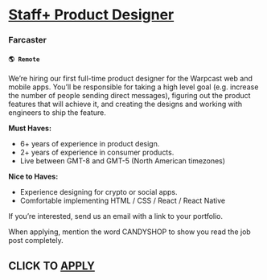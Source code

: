 # [Staff+ Product Designer](https://www.remotewlb.com/apply/staff-product-designer-90654)  
### Farcaster  
#### `🌎 Remote`  

We’re hiring our first full-time product designer for the Warpcast web and mobile apps. You’ll be responsible for taking a high level goal (e.g. increase the number of people sending direct messages), figuring out the product features that will achieve it, and creating the designs and working with engineers to ship the feature.

**Must Haves:**

  * 6+ years of experience in product design.
  * 2+ years of experience in consumer products.
  * Live between GMT-8 and GMT-5 (North American timezones)

  
**Nice to Haves:**  

  * Experience designing for crypto or social apps.
  * Comfortable implementing HTML / CSS / React / React Native

  
If you’re interested, send us an email with a link to your portfolio.  

When applying, mention the word CANDYSHOP to show you read the job post completely.  
## CLICK TO [APPLY](https://www.remotewlb.com/apply/staff-product-designer-90654)

